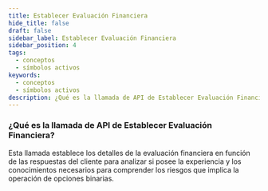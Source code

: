 ```yaml
---
title: Establecer Evaluación Financiera
hide_title: false
draft: false
sidebar_label: Establecer Evaluación Financiera
sidebar_position: 4
tags:
  - conceptos
  - símbolos activos
keywords:
  - conceptos
  - símbolos activos
description: ¿Qué es la llamada de API de Establecer Evaluación Financiera?
---
```


### ¿Qué es la llamada de API de Establecer Evaluación Financiera?

Esta llamada establece los detalles de la evaluación financiera en función de las respuestas del cliente para analizar si posee la experiencia y los conocimientos necesarios para comprender los riesgos que implica la operación de opciones binarias.
